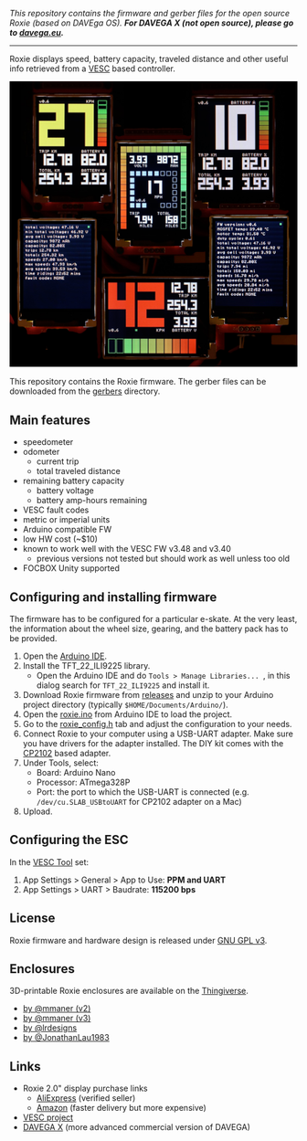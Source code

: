 *This repository contains the firmware and gerber files for the open source Roxie (based on DAVEga OS). **For DAVEGA X (not open source), please go to [davega.eu](https://davega.eu).***

-----

Roxie displays speed, battery capacity, traveled distance and other useful info retrieved from a [VESC](https://www.vesc-project.com/) based controller.

![Roxie](img/roxie.png)

This repository contains the Roxie firmware. The gerber files can be downloaded from the [gerbers](gerbers/) directory.

## Main features

- speedometer
- odometer
  - current trip
  - total traveled distance
- remaining battery capacity
  - battery voltage
  - battery amp-hours remaining
- VESC fault codes
- metric or imperial units
- Arduino compatible FW
- low HW cost (~$10)
- known to work well with the VESC FW v3.48 and v3.40
  - previous versions not tested but should work as well unless too old
- FOCBOX Unity supported

## Configuring and installing firmware

The firmware has to be configured for a particular e-skate. At the very least, the information about the wheel size, gearing, and the battery pack has to be provided.

1. Open the [Arduino IDE](https://www.arduino.cc/en/Main/Software).
2. Install the TFT_22_ILI9225 library.
   - Open the Arduino IDE and do `Tools > Manage Libraries... `, in this dialog search for `TFT_22_ILI9225` and install it.
3. Download Roxie firmware from [releases]() and unzip to your Arduino project directory (typically `$HOME/Documents/Arduino/`).
3. Open the [roxie.ino](roxie.ino) from Arduino IDE to load the project.
4. Go to the [roxie_config.h](roxie_config.h) tab and adjust the configuration to your needs.
5. Connect Roxie to your computer using a USB-UART adapter. Make sure you have drivers for the adapter installed. The DIY kit comes with the [CP2102](https://www.silabs.com/products/development-tools/software/usb-to-uart-bridge-vcp-drivers) based adapter.
6. Under Tools, select:
   - Board: Arduino Nano
   - Processor: ATmega328P
   - Port: the port to which the USB-UART is connected (e.g. `/dev/cu.SLAB_USBtoUART` for CP2102 adapter on a Mac)
7. Upload.

## Configuring the ESC

In the [VESC Tool](https://vesc-project.com/vesc_tool) set:

1. App Settings > General > App to Use: **PPM and UART**
2. App Settings > UART > Baudrate: **115200 bps**

## License

Roxie firmware and hardware design is released under [GNU GPL v3](LICENSE).

## Enclosures

3D-printable Roxie enclosures are available on the [Thingiverse](https://thingiverse.com/).
- [by @mmaner (v2)](https://www.thingiverse.com/thing:3218890)
- [by @mmaner (v3)](https://www.thingiverse.com/thing:3274207)
- [by @lrdesigns](https://www.thingiverse.com/thing:3171000)
- [by @JonathanLau1983](https://www.thingiverse.com/thing:3248802)

## Links

- Roxie 2.0" display purchase links
  - [AliExpress](https://www.aliexpress.com/item/ILI9225-2-0-Inch-UART-TFT-LCD-Display-Module-SPI-Interface-Colorful-Screen-Serial-Port-176x220/32792711665.html) (verified seller)
  - [Amazon](https://www.amazon.com/Display-176x220-ILI9225-Peripheral-Interface/dp/B07HF7WVST) (faster delivery but more expensive)
- [VESC project](https://www.vesc-project.com/)
- [DAVEGA X](https://davega.eu/) (more advanced commercial version of DAVEGA) 
